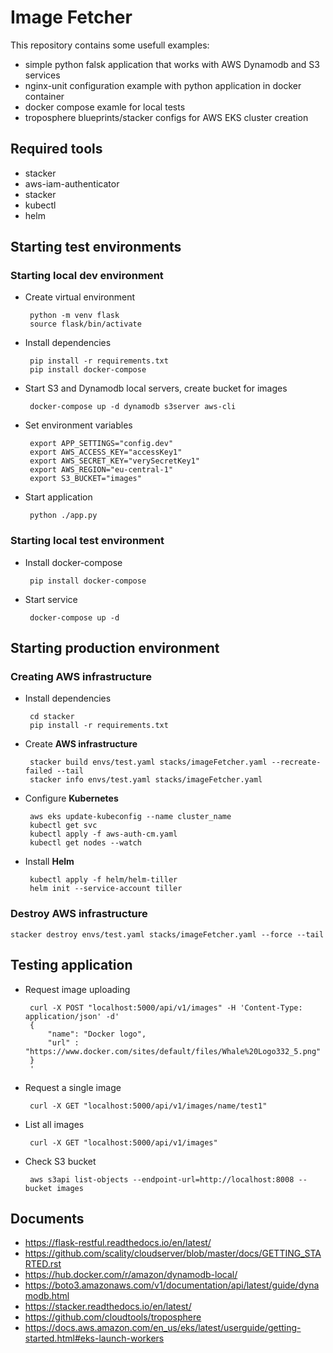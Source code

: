 # Image Fetcher
This repository contains some usefull examples:
  * simple python falsk application that works with AWS Dynamodb and S3 services
  * nginx-unit configuration example with python application in docker container
  * docker compose examle for local tests
  * troposphere blueprints/stacker configs for AWS EKS cluster creation


## Required tools
  * stacker
  * aws-iam-authenticator
  * stacker
  * kubectl
  * helm


## Starting test environments
### Starting local dev environment

*  Create virtual environment

        python -m venv flask
        source flask/bin/activate

*  Install dependencies

        pip install -r requirements.txt
        pip install docker-compose

*  Start S3 and Dynamodb local servers, create bucket for images

        docker-compose up -d dynamodb s3server aws-cli

*  Set environment variables

        export APP_SETTINGS="config.dev"
        export AWS_ACCESS_KEY="accessKey1"
        export AWS_SECRET_KEY="verySecretKey1"
        export AWS_REGION="eu-central-1"
        export S3_BUCKET="images"

*  Start application

        python ./app.py


### Starting local test environment

*  Install docker-compose

        pip install docker-compose

*  Start service

        docker-compose up -d


## Starting production environment
### Creating AWS infrastructure

*  Install dependencies

        cd stacker
        pip install -r requirements.txt

*  Create **AWS infrastructure**

        stacker build envs/test.yaml stacks/imageFetcher.yaml --recreate-failed --tail
        stacker info envs/test.yaml stacks/imageFetcher.yaml

*  Configure **Kubernetes**

        aws eks update-kubeconfig --name cluster_name
        kubectl get svc
        kubectl apply -f aws-auth-cm.yaml
        kubectl get nodes --watch

*  Install **Helm**

        kubectl apply -f helm/helm-tiller
        helm init --service-account tiller


### Destroy AWS infrastructure

    stacker destroy envs/test.yaml stacks/imageFetcher.yaml --force --tail


## Testing application
*  Request image uploading

        curl -X POST "localhost:5000/api/v1/images" -H 'Content-Type: application/json' -d'
        {
            "name": "Docker logo",
            "url" : "https://www.docker.com/sites/default/files/Whale%20Logo332_5.png"
        }
        '

*  Request a single image

        curl -X GET "localhost:5000/api/v1/images/name/test1"

*  List all images

        curl -X GET "localhost:5000/api/v1/images"

*  Check S3 bucket

        aws s3api list-objects --endpoint-url=http://localhost:8008 --bucket images

## Documents
  * https://flask-restful.readthedocs.io/en/latest/
  * https://github.com/scality/cloudserver/blob/master/docs/GETTING_STARTED.rst
  * https://hub.docker.com/r/amazon/dynamodb-local/
  * https://boto3.amazonaws.com/v1/documentation/api/latest/guide/dynamodb.html
  * https://stacker.readthedocs.io/en/latest/
  * https://github.com/cloudtools/troposphere
  * https://docs.aws.amazon.com/en_us/eks/latest/userguide/getting-started.html#eks-launch-workers
